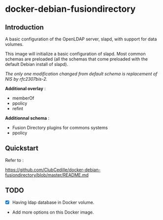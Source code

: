 # docker-debian-fusiondirectory

## Introduction

A basic configuration of the OpenLDAP server, slapd, with support for data
volumes.

This image will initialize a basic configuration of slapd. Most common schemas
are preloaded (all the schemas that come preloaded with the default Debian install of slapd).

*The only one modification changed from default schema is replacement of NIS by rfc2307bis-2.*

**Additional overlay** :

- memberOf
- ppolicy
- refint

**Additionnal schema** :

- Fusion Directory plugins for commons systems
- ppolicy

## Quickstart

Refer to :

https://github.com/ClubCedille/docker-debian-fusiondirectory/blob/master/README.md


## TODO

- [x] Having ldap database in Docker volume.
- Add more options on this Docker image.

